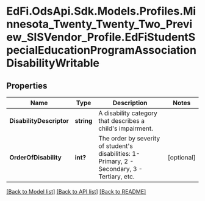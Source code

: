 # EdFi.OdsApi.Sdk.Models.Profiles.Minnesota_Twenty_Twenty_Two_Preview_SISVendor_Profile.EdFiStudentSpecialEducationProgramAssociationDisabilityWritable
## Properties

Name | Type | Description | Notes
------------ | ------------- | ------------- | -------------
**DisabilityDescriptor** | **string** | A disability category that describes a child&#39;s impairment. | 
**OrderOfDisability** | **int?** | The order by severity of student&#39;s disabilities: 1- Primary, 2 -  Secondary, 3 - Tertiary, etc. | [optional] 

[[Back to Model list]](../README.md#documentation-for-models) [[Back to API list]](../README.md#documentation-for-api-endpoints) [[Back to README]](../README.md)

